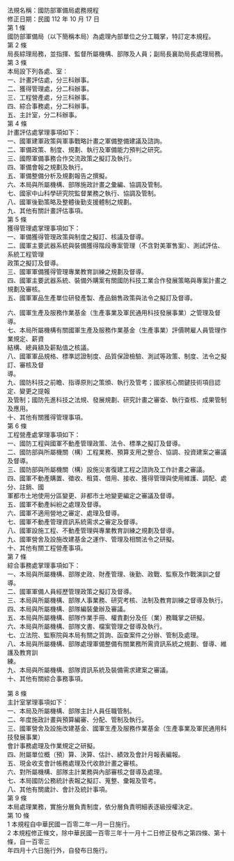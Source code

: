 法規名稱：國防部軍備局處務規程  
修正日期：民國 112 年 10 月 17 日  
第 1 條  
國防部軍備局（以下簡稱本局）為處理內部單位之分工職掌，特訂定本規程。  
第 2 條  
局長綜理局務，並指揮、監督所屬機構、部隊及人員；副局長襄助局長處理局務。  
第 3 條  
本局設下列各處、室：  
一、計畫評估處，分三科辦事。  
二、獲得管理處，分二科辦事。  
三、工程營產處，分三科辦事。  
四、綜合事務處，分二科辦事。  
五、主計室，分二科辦事。  
第 4 條  
計畫評估處掌理事項如下：  
一、國軍建軍政策與軍事戰略計畫之軍備整備建議及諮詢。  
二、軍備政策、制度、規劃、執行及軍備能力預判之研究。  
三、國際軍備事務合作交流政策之擬訂及執行。  
四、軍備會報之規劃及執行。  
五、軍備整備分析及規劃報告之撰擬。  
六、本局與所屬機構、部隊施政計畫之彙編、協調及管制。  
七、國家中山科學研究院監督業務之執行、協調及管制。  
八、國軍後勤策略及整體後勤支援體制之規劃。  
九、其他有關計畫評估事項。  
第 5 條  
獲得管理處掌理事項如下：  
一、軍備獲得管理政策與制度之擬訂、核議及督導。  
二、國軍主要武器系統與裝備獲得階段專案管理（不含對美軍售案）、測試評估、系統工程管理  
政策之擬訂及督導。  
三、國軍軍備獲得管理專業教育訓練之規劃及督導。  
四、國軍主要武器系統、裝備外購案有關國防科技工業合作發展策略與專案計畫之規劃及審核。  
五、國軍軍品生產單位研發產製、產品銷售政策與法令之擬訂及督導。  


六、國軍生產及服務作業基金（生產事業及軍民通用科技發展事業）之管理及督導。  
七、本局所屬機構有關國軍生產及服務作業基金（生產事業）評價聘雇人員管理作業規定、薪資  
結構、總員額及薪點值之核議。  
八、國軍軍品規格、標準認證制度、品質保證檢驗、測試等政策、制度、法令之擬訂、審核及督  
導。  
九、國防科技之前瞻、指導原則之策頒、執行及管考；國家核心關鍵技術項目認定、變更之提報  
及管制；國防先進科技之法規、發展規劃、研究計畫之審查、執行查核、成果管制及應用。  
十、其他有關獲得管理事項。  
第 6 條  
工程營產處掌理事項如下：  
一、國防工程與國軍不動產管理政策、法令、標準之擬訂及督導。  
二、國防部與所屬機關（構）工程業務、預算支用之整合、協調、投資建案之審議及督導。  
三、國防部與所屬機關（構）設施災害復建工程之諮詢及工作計畫之審議。  
四、國軍不動產購置、徵收、租賃、借用、接收、獲得管理與使用維護、調配、處分、註銷、國  
軍都市土地使用分區變更、非都市土地變更編定之審議及督導。  
五、國軍不動產糾紛之處理及督導。  
六、國軍不適用營地之審定、處理及督導。  
七、國軍不動產管理資訊系統需求之審定及督導。  
八、國軍設施工程、不動產管理與專業教育訓練之規劃及督導。  
九、國軍營舍及設施改建基金之運作、管理及相關法令之研擬。  
十、其他有關工程營產事項。  
第 7 條  
綜合事務處掌理事項如下：  
一、本局與所屬機構、部隊史政、財產管理、後勤、政戰、監察及作戰演訓之督導。  
二、國軍軍備人員經歷管理政策之擬訂及督導。  
三、本局與所屬機構、部隊人事業務、研究考核、法制及教育訓練之督導及執行。  
四、本局與所屬機構、部隊編裝彙辦及審議。  
五、本局與所屬機構、部隊作業手冊、權責劃分及任（業）務職掌之研擬。  
六、本局與所屬機構、部隊文書、檔案管理之督導及執行。  
七、立法院、監察院與本局有關之質詢、函查案件之分辦、管制及處理。  
八、本局與所屬機構、部隊處理軍備整備有關業務所需資訊系統之規劃、督導、維護及教育訓  
練。  
九、本局與所屬機構、部隊資訊系統及裝備需求建案之審議。  
十、其他有關綜合事務事項。  


第 8 條  
主計室掌理事項如下：  
一、本局及所屬機構、部隊主計人員任職管制。  
二、年度施政計畫與預算編審、分配、管制及執行。  
三、國軍營舍及設施改建基金、國軍生產及服務作業基金（生產事業及軍民通用科技發展事業）  
會計事務處理及作業規定之研擬。  
四、附屬單位概（預）算、決算、估計、績效及會計月報表編報。  
五、現金收支會計帳務處理及代收款計畫之審核。  
六、對所屬機構、部隊主計業務與內部審核之督導及處理。  
七、本局國防公務統計表報之擬訂、蒐整、彙報及管考。  
八、其他有關歲計、會計及統計事項。  
第 9 條  
本局處理業務，實施分層負責制度，依分層負責明細表逐級授權決定。  
第 10 條  
1 本規程自中華民國一百零二年一月一日施行。  
2 本規程修正條文，除中華民國一百零三年十一月十二日修正發布之第四條、第十條，自一百零三  
年四月十六日施行外，自發布日施行。  


